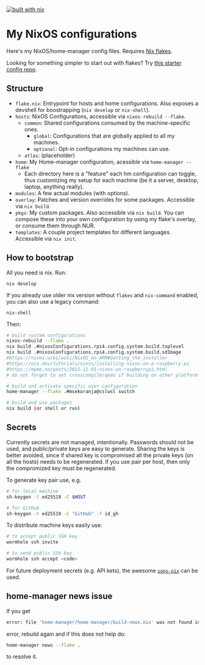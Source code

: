 [![built with nix](https://img.shields.io/static/v1?logo=nixos&logoColor=white&label=&message=Built%20with%20Nix&color=41439a)](https://builtwithnix.org)

# My NixOS configurations

Here's my NixOS/home-manager config files. Requires [Nix flakes](https://nixos.wiki/wiki/Flakes).

Looking for something simpler to start out with flakes? Try [this starter config repo](https://github.com/Misterio77/nix-starter-config).

## Structure

- `flake.nix`: Entrypoint for hosts and home configurations. Also exposes a
  devshell for boostrapping (`nix develop` or `nix-shell`).
- `hosts`: NixOS Configurations, accessible via `nixos-rebuild --flake`.
  - `common`: Shared configurations consumed by the machine-specific ones.
    - `global`: Configurations that are globally applied to all my machines.
    - `optional`: Opt-in configurations my machines can use.
  - `atlas`: (placeholder)
- `home`: My Home-manager configuration, acessible via `home-manager --flake`
    - Each directory here is a "feature" each hm configuration can toggle, thus
      customizing my setup for each machine (be it a server, desktop, laptop,
      anything really).
- `modules`: A few actual modules (with options).
- `overlay`: Patches and version overrides for some packages. Accessible via
  `nix build`.
- `pkgs`: My custom packages. Also accessible via `nix build`. You can compose
  these into your own configuration by using my flake's overlay, or consume them through NUR.
- `templates`: A couple project templates for different languages. Accessible
  via `nix init`.

## How to bootstrap

All you need is nix. Run:
```
nix develop
```

If you already use older nix version without `flakes` and
`nix-command` enabled, you can also use a legacy command:
```
nix-shell
```

Then:
```bash
# build system configurations
nixos-rebuild --flake .
nix build .#nixosConfigurations.rpi4.config.system.build.toplevel
nix build .#nixosConfigurations.rpi4.config.system.build.sdImage
#https://nixos.wiki/wiki/NixOS_on_ARM#Getting_the_installer
#https://nix.dev/tutorials/nixos/installing-nixos-on-a-raspberry-pi
#https://myme.no/posts/2022-12-01-nixos-on-raspberrypi.html
# do not forget to set crosscompile/qemu if building on other platform on host machine

# build and activate specific user configuration
home-manager --flake .#msekoranja@cslwsl switch

# build and use packages
nix build (or shell or run)
```

## Secrets

Currently secrets are not managed, intentionally. Passwords should not be used,
and public/private keys are easy to generate. Sharing the keys is better avoided,
since if shared key is compromised all the private keys (on all the hosts) needs
to be regenerated. If you use pair per host, then only the compromized key must be
regenerated.

To generate key pair use, e.g.
```bash
# for local machine
sh-keygen -t ed25519 -C $HOST

# for GitHub
sh-keygen -t ed25519 -C "GitHub" -f id_gh

```

To distribute machine keys easily use:
```bash
# to accept public SSH key
wormhole ssh invite

# to send public SSH key
wormhole ssh accept <code>
```

For future deployment secrets (e.g. API kets), the awesome [`sops-nix`](https://github.com/Mic92/sops-nix)
can be used.

## home-manager news issue

If you get

```bash
error: file 'home-manager/home-manager/build-news.nix' was not found in the Nix search path (add it using $NIX_PATH or -I)
```
error, rebuild again and if this does not help do:

```bash
home-manager news --flake .
```

to resolve it.